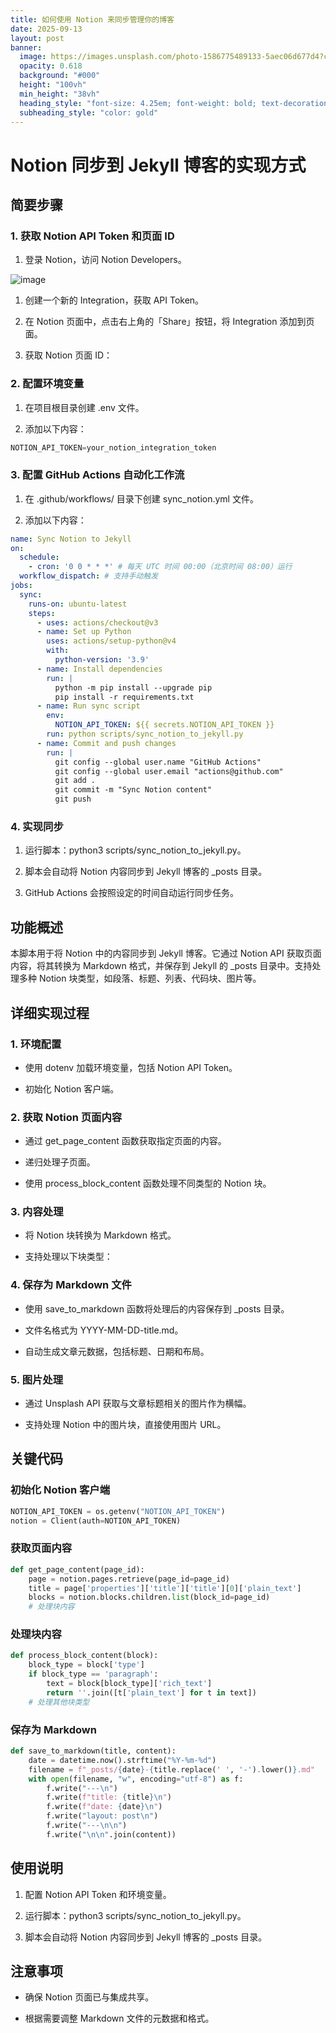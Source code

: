 ```yaml
---
title: 如何使用 Notion 来同步管理你的博客
date: 2025-09-13
layout: post
banner:
  image: https://images.unsplash.com/photo-1586775489133-5aec06d677d4?crop=entropy&cs=tinysrgb&fit=max&fm=jpg&ixid=M3w2OTIwMzJ8MHwxfHJhbmRvbXx8fHx8fHx8fDE3NTc3NjcwMjB8&ixlib=rb-4.1.0&q=80&w=1080
  opacity: 0.618
  background: "#000"
  height: "100vh"
  min_height: "38vh"
  heading_style: "font-size: 4.25em; font-weight: bold; text-decoration: underline"
  subheading_style: "color: gold"
---
```


# Notion 同步到 Jekyll 博客的实现方式

## 简要步骤

### 1. 获取 Notion API Token 和页面 ID

1. 登录 Notion，访问 Notion Developers。

![image](https://prod-files-secure.s3.us-west-2.amazonaws.com/a7a0cc5a-89b9-4cda-8686-1fba0ca52f40/d19c1afe-dea5-4312-9333-786b0ba83054/image.png?X-Amz-Algorithm=AWS4-HMAC-SHA256&X-Amz-Content-Sha256=UNSIGNED-PAYLOAD&X-Amz-Credential=ASIAZI2LB466WRYKJAS5%2F20250913%2Fus-west-2%2Fs3%2Faws4_request&X-Amz-Date=20250913T123659Z&X-Amz-Expires=3600&X-Amz-Security-Token=IQoJb3JpZ2luX2VjEMf%2F%2F%2F%2F%2F%2F%2F%2F%2F%2FwEaCXVzLXdlc3QtMiJGMEQCIGKXN7nR1%2FH8wjdeAfvCDTNjteH7byys%2BN%2F8D9pcV4AJAiA2afoL4LVWRcuzmQRCX%2BQs37pOMpH21OG%2B9qxusm8Lair%2FAwhAEAAaDDYzNzQyMzE4MzgwNSIMQgmNMtWkWchcd%2BfqKtwDx6YKYqKrWAIGayNkS1SJ3ak97QsoT4CR%2FfRAK3Q7zIdmq52y8Y%2B7KvaTV5mR6pExH2VBljy6RQf%2BJuOQ7xRFpOARu%2BpqTNHOoIzY8eBsRm6EFYUXFIz3Lnd%2Fp3q7gw0fTbam%2FyOrujL7TQgs1X3KKSJWeHcNy41BPhl%2BCmSV2XC%2FMM8KhmQTSQlkAeMbRPe%2Fr%2Bg6IG4U0gwh%2BtnXKTihvZJKH9yEkgs6Y98nPUoGmLp0rxo16fzl1b5uidxzypNoRzvTlAUiupQ8CQXCQ%2BFIkJOFgt7%2F55H3LMi85%2FbmX7sXlLyTlezQOU43nRjJZIAmzM7HXx7G3stNloLlE5pOhMAf40jqR20ldR7zfYjun9PCUjDUQQT3y10lKrmK%2FakfWXGGVNdUhPGRr8K2Pi3XtFXbH%2B1gbHyQKTB9F17ZgH4oUuRRWl2YYbGRBJeTBur%2B5CZ%2FuY9SUjhi3Q6d4ytZQMPSonNsjSn7J5qcHmVLZ2R8I9FHmWacCZrRhoCP0LZ7KuWr3j211jtZFU9q%2Fc%2BWf5R7PZJX40mm1JHwTjdslUAuNVm3FgdRJI2uG5KeV0OEiLPPSzou6FTvnp1hkqaZOSnCO6PuHEJUYUuM9rQW1o%2Bx22zllVgb5IQnfBYwoaqUxgY6pgEX8K9%2B%2BogJqvFuer%2FOrp1lSXbZaqzYlEBQh%2BM9cA41msXPSNIQAUtSKLbPddBrqWc0PFpvNEHjgfl9E0puh8qjTvE1Cd7wx65q6vi082b0UIeGgpnNRlKbZvjMMUA389RhaZfoUrOzamPcAZNmWAPKeOhM9%2BhEtA%2FWRAucMP0QrEIRt8wapdePhDHER5%2B%2BmSjgEx0M5L9dNEQ3B8lESMdTc0qT1IHd&X-Amz-Signature=ff2531c8cdb030bb32af2589d2e4a8c52a065f0585158bf8bf8de886033404f5&X-Amz-SignedHeaders=host&x-amz-checksum-mode=ENABLED&x-id=GetObject)

1. 创建一个新的 Integration，获取 API Token。

1. 在 Notion 页面中，点击右上角的「Share」按钮，将 Integration 添加到页面。

1. 获取 Notion 页面 ID：


### 2. 配置环境变量

1. 在项目根目录创建 .env 文件。

1. 添加以下内容：

```javascript
NOTION_API_TOKEN=your_notion_integration_token
```

### 3. 配置 GitHub Actions 自动化工作流

1. 在 .github/workflows/ 目录下创建 sync_notion.yml 文件。

1. 添加以下内容：

```yaml
name: Sync Notion to Jekyll
on:
  schedule:
    - cron: '0 0 * * *' # 每天 UTC 时间 00:00（北京时间 08:00）运行
  workflow_dispatch: # 支持手动触发
jobs:
  sync:
    runs-on: ubuntu-latest
    steps:
      - uses: actions/checkout@v3
      - name: Set up Python
        uses: actions/setup-python@v4
        with:
          python-version: '3.9'
      - name: Install dependencies
        run: |
          python -m pip install --upgrade pip
          pip install -r requirements.txt
      - name: Run sync script
        env:
          NOTION_API_TOKEN: ${{ secrets.NOTION_API_TOKEN }}
        run: python scripts/sync_notion_to_jekyll.py
      - name: Commit and push changes
        run: |
          git config --global user.name "GitHub Actions"
          git config --global user.email "actions@github.com"
          git add .
          git commit -m "Sync Notion content"
          git push
```

### 4. 实现同步

1. 运行脚本：python3 scripts/sync_notion_to_jekyll.py。

1. 脚本会自动将 Notion 内容同步到 Jekyll 博客的 _posts 目录。

1. GitHub Actions 会按照设定的时间自动运行同步任务。

## 功能概述

本脚本用于将 Notion 中的内容同步到 Jekyll 博客。它通过 Notion API 获取页面内容，将其转换为 Markdown 格式，并保存到 Jekyll 的 _posts 目录中。支持处理多种 Notion 块类型，如段落、标题、列表、代码块、图片等。

## 详细实现过程

### 1. 环境配置

- 使用 dotenv 加载环境变量，包括 Notion API Token。

- 初始化 Notion 客户端。

### 2. 获取 Notion 页面内容

- 通过 get_page_content 函数获取指定页面的内容。

- 递归处理子页面。

- 使用 process_block_content 函数处理不同类型的 Notion 块。

### 3. 内容处理

- 将 Notion 块转换为 Markdown 格式。

- 支持处理以下块类型：


### 4. 保存为 Markdown 文件

- 使用 save_to_markdown 函数将处理后的内容保存到 _posts 目录。

- 文件名格式为 YYYY-MM-DD-title.md。

- 自动生成文章元数据，包括标题、日期和布局。

### 5. 图片处理

- 通过 Unsplash API 获取与文章标题相关的图片作为横幅。

- 支持处理 Notion 中的图片块，直接使用图片 URL。

## 关键代码

### 初始化 Notion 客户端

```python
NOTION_API_TOKEN = os.getenv("NOTION_API_TOKEN")
notion = Client(auth=NOTION_API_TOKEN)
```

### 获取页面内容

```python
def get_page_content(page_id):
    page = notion.pages.retrieve(page_id=page_id)
    title = page['properties']['title']['title'][0]['plain_text']
    blocks = notion.blocks.children.list(block_id=page_id)
    # 处理块内容
```

### 处理块内容

```python
def process_block_content(block):
    block_type = block['type']
    if block_type == 'paragraph':
        text = block[block_type]['rich_text']
        return ''.join([t['plain_text'] for t in text])
    # 处理其他块类型
```

### 保存为 Markdown

```python
def save_to_markdown(title, content):
    date = datetime.now().strftime("%Y-%m-%d")
    filename = f"_posts/{date}-{title.replace(' ', '-').lower()}.md"
    with open(filename, "w", encoding="utf-8") as f:
        f.write("---\n")
        f.write(f"title: {title}\n")
        f.write(f"date: {date}\n")
        f.write("layout: post\n")
        f.write("---\n\n")
        f.write("\n\n".join(content))
```

## 使用说明

1. 配置 Notion API Token 和环境变量。

1. 运行脚本：python3 scripts/sync_notion_to_jekyll.py。

1. 脚本会自动将 Notion 内容同步到 Jekyll 博客的 _posts 目录。

## 注意事项

- 确保 Notion 页面已与集成共享。

- 根据需要调整 Markdown 文件的元数据和格式。
